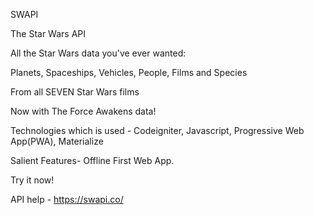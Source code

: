 SWAPI

The Star Wars API

All the Star Wars data you've ever wanted:

Planets, Spaceships, Vehicles, People, Films and Species

From all SEVEN Star Wars films

Now with The Force Awakens data!


Technologies which is used - Codeigniter, Javascript, Progressive Web App(PWA), Materialize

Salient Features- Offline First Web App. 

Try it now! 


API help - https://swapi.co/